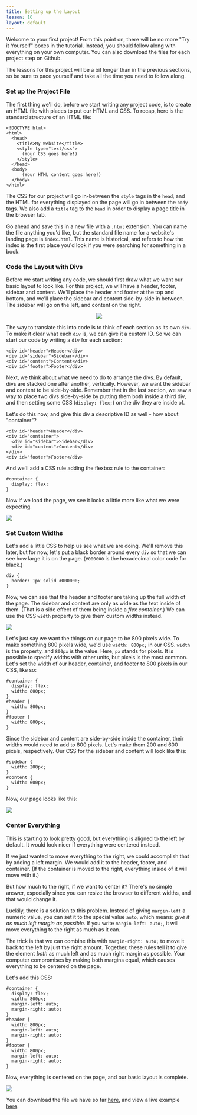 ```yaml
---
title: Setting up the Layout
lesson: 16
layout: default
---
```


Welcome to your first project! From this point on, there will be no more "Try it Yourself" boxes in the tutorial. Instead, you should follow along with everything on your own computer. You can also download the files for each project step on Github. 

The lessons for this project will be a bit longer than in the previous sections, so be sure to pace yourself and take all the time you need to follow along. 

### Set up the Project File

The first thing we'll do, before we start writing any project code, is to create an HTML file with places to put our HTML and CSS. To recap, here is the standard structure of an HTML file:

```
<!DOCTYPE html>
<html>
  <head>
    <title>My Website</title>
    <style type="text/css">
      (Your CSS goes here!)
    </style>
  </head>
  <body>
      (Your HTML content goes here!)
  </body>
</html>
```

The CSS for our project will go in-between the `style` tags in the `head`, and the HTML for everything displayed on the page will go in between the `body` tags. We also add a `title` tag to the `head` in order to display a page title in the browser tab. 

Go ahead and save this in a new file with a `.html` extension. You can name the file anything you'd like, but the standard file name for a website's landing page is `index.html`. This name is historical, and refers to how the index is the first place you'd look if you were searching for something in a book. 

### Code the Layout with Divs

Before we start writing any code, we should first draw what we want our basic layout to look like. For this project, we will have a header, footer, sidebar and content. We'll place the header and footer at the top and bottom, and we'll place the sidebar and content side-by-side in between. The sidebar will go on the left, and content on the right. 

<div style="text-align: center">
  <img src="/assets/ch16_1.png" />
</div>

The way to translate this into code is to think of each section as its own `div`. To make it clear what each `div` is, we can give it a custom ID. So we can start our code by writing a `div` for each section: 

```
<div id="header">Header</div>
<div id="sidebar">Sidebar</div>
<div id="content">Content</div>
<div id="footer">Footer</div>
```

Next, we think about what we need to do to arrange the divs. By default, divs are stacked one after another, vertically. However, we want the sidebar and content to be side-by-side. Remember that in the last section, we saw a way to place two divs side-by-side by putting them both inside a third div, and then setting some CSS (`display: flex;`) on the div they are inside of. 

Let's do this now, and give this div a descriptive ID as well - how about "container"?

```
<div id="header">Header</div>
<div id="container">
  <div id="sidebar">Sidebar</div>
  <div id="content">Content</div>
</div>
<div id="footer">Footer</div>
```

And we'll add a CSS rule adding the flexbox rule to the container: 

```
#container {
  display: flex; 
}
```

Now if we load the page, we see it looks a little more like what we were expecting. 

<div class="screenshot">
    <img src="/assets/ch16_2.png" />
</div>

### Set Custom Widths

Let's add a little CSS to help us see what we are doing. We'll remove this later, but for now, let's put a black border around every `div` so that we can see how large it is on the page. (`#000000` is the hexadecimal color code for black.)

```
div {
  border: 1px solid #000000; 
}
```

Now, we can see that the header and footer are taking up the full width of the page. The sidebar and content are only as wide as the text inside of them. (That is a side effect of them being inside a <i>flex container</i>.) We can use the CSS `width` property to give them custom widths instead. 

<div class="screenshot">
  <img src="/assets/ch16_25.png" />
</div>

Let's just say we want the things on our page to be 800 pixels wide. To make something 800 pixels wide, we'd use `width: 800px;` in our CSS. `width` is the property, and `800px` is the value. Here, `px` stands for pixels. It is possible to specify widths with other units, but pixels is the most common. Let's set the width of our header, container, and footer to 800 pixels in our CSS, like so:

```
#container {
  display: flex; 
  width: 800px;
}
#header {
  width: 800px;
}
#footer {
  width: 800px; 
}
```

Since the sidebar and content are side-by-side inside the container, their widths would need to add to 800 pixels. Let's make them 200 and 600 pixels, respectively. Our CSS for the sidebar and content will look like this: 

```
#sidebar {
  width: 200px;
}
#content {
  width: 600px;
}
```

Now, our page looks like this: 

<div class="screenshot">
    <img src="/assets/ch16_3.png" />
</div>

### Center Everything

This is starting to look pretty good, but everything is aligned to the left by default. It would look nicer if everything were centered instead. 

If we just wanted to move everything to the right, we could accomplish that by adding a left margin. We would add it to the header, footer, and container. (If the container is moved to the right, everything inside of it will move with it.)

But how much to the right, if we want to center it? There's no simple answer, especially since you can resize the browser to different widths, and that would change it. 

Luckily, there is a solution to this problem. Instead of giving `margin-left` a numeric value, you can set it to the special value `auto`, which means: *give it as much left margin as possible.* If you write `margin-left: auto;`, it will move everything to the right as much as it can. 

The trick is that we can combine this with `margin-right: auto;` to move it back to the left by just the right amount. Together, these rules tell it to give the element *both* as much left and as much right margin as possible. Your computer compromises by making both margins equal, which causes everything to be centered on the page. 

Let's add this CSS: 

```
#container {
  display: flex; 
  width: 800px;
  margin-left: auto;
  margin-right: auto; 
}
#header {
  width: 800px;
  margin-left: auto;
  margin-right: auto; 
}
#footer {
  width: 800px; 
  margin-left: auto;
  margin-right: auto; 
}
```

Now, everything is centered on the page, and our basic layout is complete. 

<div class="screenshot">
    <img src="/assets/ch16_4.png" />
</div>

You can download the file we have so far [here](), and view a live example [here](/project/index-1.html).
